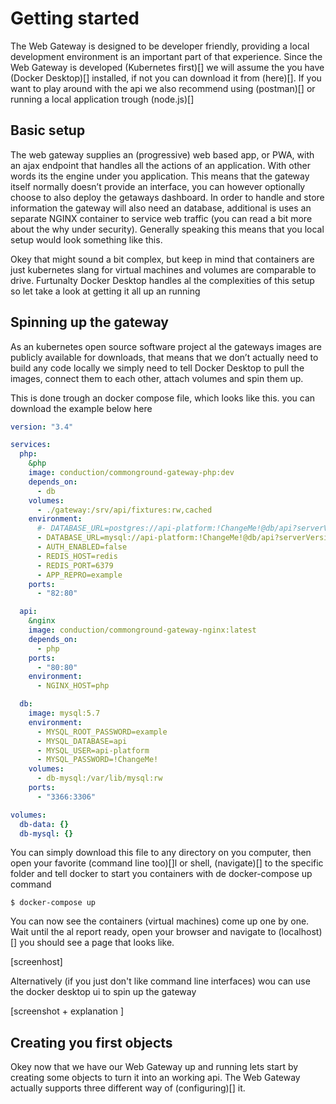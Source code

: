 # Getting started

The Web Gateway is designed to be developer friendly, providing a local development environment is an important part of that experience.  Since the Web Gateway is developed (Kubernetes first)[] we will assume the you have (Docker Desktop)[] installed, if not you can download it from (here)[]. If you want to play around with the api we also recommend using (postman)[] or running a local application trough (node.js)[]

## Basic setup
The web gateway supplies an (progressive) web based app, or PWA, with an ajax endpoint that handles all the actions of an application. With other words its the engine under you application. This means that the gateway itself normally doesn’t provide an interface, you can however optionally choose to also deploy the getaways dashboard. In order to handle and store information the gateway will also need an database, additional is uses an separate NGINX container to service web traffic (you can read a bit more about the why under security). Generally speaking this means that you local setup would look something like this. 



Okey that might sound a bit complex, but keep in mind that containers are just kubernetes slang for virtual machines and volumes are comparable to drive. Furtunalty Docker Desktop handles al the complexities of this setup so let take a look at getting it all up an running 



## Spinning up the gateway
As an kubernetes open source software project al the gateways images are publicly available for downloads, that means that we don’t actually need to build any code locally we simply need to tell Docker Desktop to pull the images, connect them to each other, attach volumes and spin them up.

This is done trough an docker compose file, which looks like this. you can download the example below here

```yaml
version: "3.4"

services:
  php:
    &php
    image: conduction/commonground-gateway-php:dev
    depends_on:
      - db
    volumes:
      - ./gateway:/srv/api/fixtures:rw,cached
    environment:
      #- DATABASE_URL=postgres://api-platform:!ChangeMe!@db/api?serverVersion=10.1
      - DATABASE_URL=mysql://api-platform:!ChangeMe!@db/api?serverVersion=10.1
      - AUTH_ENABLED=false
      - REDIS_HOST=redis
      - REDIS_PORT=6379
      - APP_REPRO=example
    ports:
      - "82:80"

  api:
    &nginx
    image: conduction/commonground-gateway-nginx:latest
    depends_on:
      - php
    ports:
      - "80:80"
    environment:
      - NGINX_HOST=php

  db:
    image: mysql:5.7
    environment:
      - MYSQL_ROOT_PASSWORD=example
      - MYSQL_DATABASE=api
      - MYSQL_USER=api-platform
      - MYSQL_PASSWORD=!ChangeMe!
    volumes:
      - db-mysql:/var/lib/mysql:rw
    ports:
      - "3366:3306"

volumes:
  db-data: {}
  db-mysql: {}
````

You can simply download this file to any directory on you computer, then open your favorite (command line too)[]l or shell, (navigate)[] to the specific folder and tell docker to start you containers with de docker-compose up command

```cli
$ docker-compose up
```

You can now see the containers (virtual machines) come up one by one. Wait until the al report ready, open your browser and navigate to (localhost)[] you should see a page that looks like.

[screenhost]

Alternatively (if you just don't like command line interfaces) wou can use the docker desktop ui to spin up the gateway

[screenshot + explanation ]


## Creating you first objects
Okey now that we have our Web Gateway up and running lets start by creating some objects to turn it into an working api. The Web Gateway actually supports three different way of (configuring)[] it.
